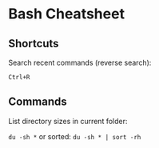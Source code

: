 # Bash Cheatsheet

## Shortcuts

Search recent commands (reverse search):

`Ctrl+R`

## Commands

List directory sizes in current folder:

`du -sh *` or sorted: `du -sh * | sort -rh` 